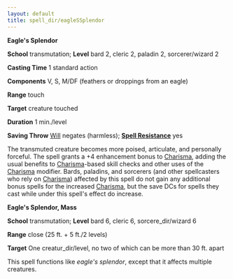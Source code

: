```yaml
---
layout: default
title: spell_dir/eagleSSplendor
---
```

 **Eagle's Splendor**

**School** transmutation; **Level** bard 2, cleric 2, paladin 2, sorcerer/wizard 2

**Casting Time** 1 standard action

**Components** V, S, M/DF (feathers or droppings from an eagle)

**Range** touch

**Target** creature touched

**Duration** 1 min./level

**Saving Throw** [Will](../combat#_will) negates (harmless); **[Spell Resistance](../glossary#_spell-resistance)** yes

The transmuted creature becomes more poised, articulate, and personally forceful. The spell grants a +4 enhancement bonus to [Charisma](../gettingStarted#_charisma-new), adding the usual benefits to [Charisma](../gettingStarted#_charisma-new)-based skill checks and other uses of the [Charisma](../gettingStarted#_charisma-new) modifier. Bards, paladins, and sorcerers (and other spellcasters who rely on [Charisma](../gettingStarted#_charisma-new)) affected by this spell do not gain any additional bonus spells for the increased [Charisma](../gettingStarted#_charisma-new), but the save DCs for spells they cast while under this spell's effect do increase.

**Eagle's Splendor, Mass**

**School** transmutation; **Level** bard 6, cleric 6, sorcere_dir/wizard 6

**Range** close (25 ft. + 5 ft./2 levels)

**Target** One creatur_dir/level, no two of which can be more than 30 ft. apart

This spell functions like _eagle's splendor_, except that it affects multiple creatures.


